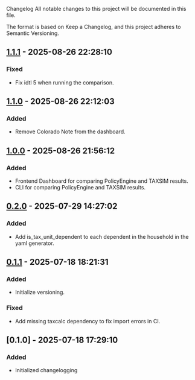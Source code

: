 Changelog
All notable changes to this project will be documented in this file.

The format is based on Keep a Changelog, and this project adheres to Semantic Versioning.

## [1.1.1] - 2025-08-26 22:28:10

### Fixed

- Fix idtl 5 when running the comparison.

## [1.1.0] - 2025-08-26 22:12:03

### Added

- Remove Colorado Note from the dashboard.

## [1.0.0] - 2025-08-26 21:56:12

### Added

- Frontend Dashboard for comparing PolicyEngine and TAXSIM results.
- CLI for comparing PolicyEngine and TAXSIM results.

## [0.2.0] - 2025-07-29 14:27:02

### Added

- Add is_tax_unit_dependent to each dependent in the household in the yaml generator.

## [0.1.1] - 2025-07-18 18:21:31

### Added

- Initialize versioning.

### Fixed

- Add missing taxcalc dependency to fix import errors in CI.

## [0.1.0] - 2025-07-18 17:29:10

### Added

- Initialized changelogging



[1.1.1]: https://github.com/PolicyEngine/policyengine-taxsim/compare/1.1.0...1.1.1
[1.1.0]: https://github.com/PolicyEngine/policyengine-taxsim/compare/1.0.0...1.1.0
[1.0.0]: https://github.com/PolicyEngine/policyengine-taxsim/compare/0.2.0...1.0.0
[0.2.0]: https://github.com/PolicyEngine/policyengine-taxsim/compare/0.1.1...0.2.0
[0.1.1]: https://github.com/PolicyEngine/policyengine-taxsim/compare/0.1.0...0.1.1
